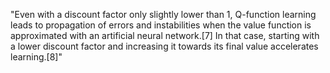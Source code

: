 "Even with a discount factor only slightly lower than 1, Q-function learning leads to propagation of errors and instabilities when the value function is approximated with an artificial neural network.[7] In that case, starting with a lower discount factor and increasing it towards its final value accelerates learning.[8]"

